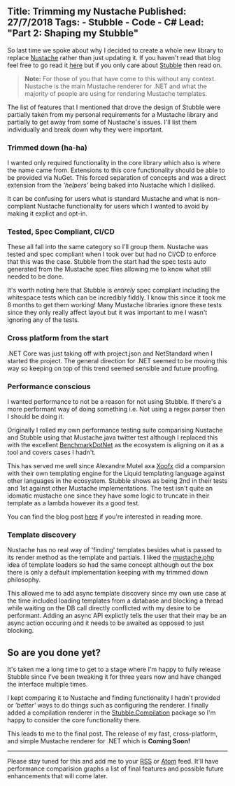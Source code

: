 Title: Trimming my Nustache
Published: 27/7/2018
Tags: 
    - Stubble 
    - Code 
    - C#
Lead: "Part 2: Shaping my Stubble"
---

So last time we spoke about why I decided to create a whole new library to replace [Nustache](https://github.com/jdiamond/nustache) rather than just updating it.
If you haven't read that blog feel free to go read it [here](trimming-my-nustache-part-1) but if you only care about [Stubble](https://github.com/stubbleorg/stubble) then read on.

> **Note:** For those of you that have come to this without any context.
Nustache is the main Mustache renderer for .NET and what the majority of people are using for rendering Mustache templates.

The list of features that I mentioned that drove the design of Stubble were partially taken from my personal requirements for a Mustache library and partially to get away from some of Nustache's issues.
I'll list them individually and break down why they were important.

### Trimmed down (ha-ha) 
I wanted only required functionality in the core library which also is where the name came from.
Extensions to this core functionality should be able to be provided via NuGet. This forced separation of concepts and was a direct extension from the *'helpers'* being baked into Nustache which I disliked.

It can be confusing for users what is standard Mustache and what is non-compliant Nustache functionality for users which I wanted to avoid by making it explict and opt-in.

### Tested, Spec Compliant, CI/CD
These all fall into the same category so I'll group them.
Nustache was tested and spec compliant when I took over but had no CI/CD to enforce that this was the case.
Stubble from the start had the spec tests auto generated from the Mustache spec files allowing me to know what still needed to be done.

It's worth noting here that Stubble is _entirely_ spec compliant including the whitespace tests which can be incredibly fiddly. 
I know this since it took me 8 months to get them working!
Many Mustache libraries ignore these tests since they only really affect layout but it was important to me I wasn't ignoring any of the tests.

### Cross platform from the start
.NET Core was just taking off with project.json and NetStandard when I started the project.
The general direction for .NET seemed to be moving this way so keeping on top of this trend seemed sensible and future proofing.

### Performance conscious
I wanted performance to not be a reason for not using Stubble. If there's a more performant way of doing something i.e. Not using a regex parser then I should be doing it.

Originally I rolled my own performance testing suite comparising Nustache and Stubble using that Mustache.java twitter test although I replaced this with the excellent [BenchmarkDotNet](https://github.com/dotnet/BenchmarkDotNet) as the ecosystem is aligning on it as a tool and covers cases I hadn't.

This has served me well since Alexandre Mutel axa [Xoofx](http://xoofx.com) did a comparsion with their own templating engine for the Liquid templating language against other languages in the ecosystem. Stubble shows as being 2nd in their tests and 1st against other Mustache implementations. 
The test isn't quite an idomatic mustache one since they have some logic to truncate in their template as a lambda however its a good test. 

You can find the blog post [here](http://xoofx.com/blog/2017/11/13/implementing-a-text-templating-language-and-engine-for-dotnet/) if you're interested in reading more.

### Template discovery
Nustache has no real way of 'finding' templates besides what is passed to its render method as the template and partials. 
I liked the [mustache.php](https://github.com/bobthecow/mustache.php/) idea of template loaders so had the same concept although out the box there is only a default implementation keeping with my trimmed down philosophy.

This allowed me to add async template discovery since my own use case at the time included loading templates from a database and blocking a thread while waiting on the DB call directly conflicted with my desire to be performant. 
Adding an async API explictly tells the user that their may be an async action occuring and it needs to be awaited as opposed to just blocking.

## So are you done yet?
It's taken me a long time to get to a stage where I'm happy to fully release Stubble since I've been tweaking it for three years now and have changed the interface multiple times.

I kept comparing it to Nustache and finding functionality I hadn't provided or *'better'* ways to do things such as configuring the renderer. I finally added a compilation renderer in the [Stubble.Compilation](https://www.nuget.org/packages/Stubble.Compilation) package so I'm happy to consider the core functionality there.

This leads to me to the final post. The release of my fast, cross-platform, and simple Mustache renderer for .NET which is **Coming Soon!**

---

Please stay tuned for this and add me to your [RSS](feed.rss) or [Atom](feed.atom) feed.
It'll have performance comparision graphs a list of final features and possible future enhancements that will come later.